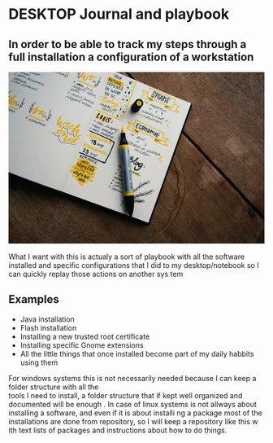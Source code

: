 # DESKTOP Journal and playbook

## In order to be able to track my steps through a full installation a configuration of a workstation

![Cover Photo](./cover_photo.jpg)
 
What I want with this is actualy a sort of playbook with all the software installed and specific
configurations that I did to my desktop/notebook so I can quickly replay those actions on another sys    tem

## Examples

- Java installation
- Flash installation
- Installing a new trusted root certificate
- Installing specific Gnome extensions
- All the little things that once installed become part of my daily habbits using them

For windows systems this is not necessarily needed because I can keep a folder structure with all the    
tools I need to install, a folder structure that if kept well organized and documented will be enough    .
In case of linux systems is not allways about installing a software, and even if it is about installi    ng
a package most of the installations are done from repository, so I will keep a repository like this w    ith
text lists of packages and instructions about how to do things.

